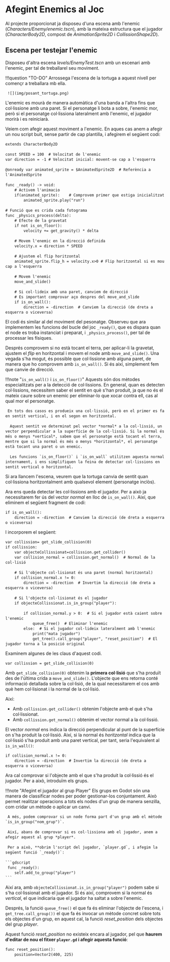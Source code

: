 # Afegint Enemics al Joc

Al projecte proporcionat ja disposeu d'una escena amb l'enemic (*Characters/Enemy/enemic.tscn*), amb la mateixa estructura que el jugador (*CharacterBody2D*, compost de *AnimationSprite2D* i *CollissionShape2D*).

## Escena per testejar l'enemic

Disposeu d'altra escena *levels/EnemyTest.tscn* amb un escenari amb l'enemic, per tal de treballarel seu moviment.

!!!question "TO-DO"
     Arrossega l'escena de la tortuga a aquest nivell per començr a treballara mb ella.

	 ![](img/posant_tortuga.png)

L'enemic es mourà de manera automàtica d'una banda a l'altra fins que col·lissione amb una paret. Si el personatge li bota a sobre, l'enemic mor, però si el personatge col·lissiona lateralment amb l'enemic, el jugador morirà i es reiniciarà.

Veiem com afegir aquest moviment a l'enemic. En aques cas anem a afegir un nou script buit, sense partir de cap plantilla, i afegirem el següent codi:

```gdscript
extends CharacterBody2D

const SPEED = 100  # Velocitat de l'enemic
var direction = -1 # Velocitat inicial: movent-se cap a l'esquerra

@onready var animated_sprite = $AnimatedSprite2D  # Referència a l'AnimatedSprite

func _ready() -> void:
	# Activem l'animacio
	if(animated_sprite):    # Comprovem primer que estiga inicialitzat
		animated_sprite.play("run")

# Funció que es crida cada fotograma
func _physics_process(delta):
	# Efecte de la gravetat
	if not is_on_floor():
		velocity += get_gravity() * delta
		
	# Movem l'enemic en la direcció definida
	velocity.x = direction * SPEED
	
	# Ajustem el flip horitzontal
	animated_sprite.flip_h = velocity.x>0 # Flip horitzontal si es mou cap a l'esquerra

	# Movem l'enemic
	move_and_slide()
	
	# Si col·lideix amb una paret, canviem de direcció
	# Es important comprovar aço despres del move_and_slide
	if is_on_wall():
		direction = -direction  # Canviem la direcció (de dreta a esquerra o viceversa)
```

El codi és similar al del moviment del pesonatge. Observeu que ara implementem les funcions del bucle del joc `_ready()`, que es dispara quan el node es troba instanciat i preparat, i `_physics_process()`, per tal de processar les físiques.

Després comprovem si no està tocant el terra, per aplicar-li la gravetat, ajustem el *flip* en horitzontal i movem el node amb `move_and_slide()`. Una vegada s'ha mogut, és possible que col·lissione amb alguna paret, de manera que ho comprovem amb `is_on_wall()`. Si és així, simplement fem que canvie de direcció.

!!!note "`is_on_wall()` i `is_on_floor()`"
     Aquests són dos mètodes especialitzats per a la detecció de col·lissions. En general, quan es detecten col·lissions, necessitem saber el sentit en què s'han produit, ja que no és el mateix caure sobre un enemic per eliminar-lo que xocar contra ell, cas al qual mor el personatge.

     En tots dos casos es produeix una col·lissió, però en el primer es fa en sentit vertical, i en el segon en horitzontal. 

      Aquest sentit ve determinat pel vector *normal* a la col·lissió, un vector perpendicular a la superfície de la col·lissió. Si la normal és més o menys *vertical*, sabem que el personatge està tocant el terra, mentre que si la normal és més o menys *horitzontal*, el personatge està tocant una paret o un enemic.
      
      Les funcions `is_on_floor()` i `is_on_wall` utilitzen aquesta normal internament, i ens simplifiquen la feina de detectar col·lissions en sentit vertical o horitzontal.

Si ara llancem l'escena, veurem que la tortuga canvia de sentit quan col·lissiona horitzontalment amb qualsevol element (personatge inclòs).

Ara ens queda detectar les col·lissions amb el jugador. Per a això ja necessitarem fer ús del vector *normal* en lloc de `is_on_wall()`. Així, que eliminem el següent fragment de codi:

```gdscript
if is_on_wall():
	direction = -direction  # Canviem la direcció (de dreta a esquerra o viceversa)
```

I incorporem el següent:

```gdscript
var collission= get_slide_collision(0)
if collission:
    var objecteCollissionat=collission.get_collider()
	var collision_normal = collission.get_normal()  # Normal de la col·lisió
	
	# Si l'objecte col·lisionat és una paret (normal horitzontal)
	if collision_normal.x != 0:
		direction = -direction  # Invertim la direcció (de dreta a esquerra o viceversa)

	# Si l'objecte col·lisionat és el jugador
	if objecteCollissionat.is_in_group("player"):
	
		if collision_normal.y > 0:  # Si el jugador està caient sobre l'enemic
			queue_free()  # Eliminar l'enemic
		else:  # Si el jugador col·lideix lateralment amb l'enemic
			print("mata jugador")
			get_tree().call_group("player", "reset_position")  # El jugador torna a la posició original
```

Examinem algunes de les claus d'aquest codi.

```gdscript
var collission = get_slide_collision(0)
```

Amb `get_slide_collision(0)` obtenim la **primera col·lisió** que s'ha produït des de l'última crida a `move_and_slide()`. L'objecte que ens retorna conté informació detallada sobre la col·lisió, de la qual necessitarem el cos amb què hem col·lisionat i la normal de la col·lisió. 

Així:

* Amb `collission.get_collider()` obtenim l'objecte amb el què s'ha col·lissionat.
* Amb `collission.get_normal()` obtenim el vector normal a la col·lissió.

El vector *normal* ens indica la direcció perpendicular al punt de la superfície on s'ha produit la col·lissió. Així, si la normal és *horitzontal* indica que la col·lissió s'ha produit amb una paret vertical, per tant, seria l'equivalent al `is_in_wall()`:

```gdscript
if collision_normal.x != 0:
    direction = -direction  # Invertim la direcció (de dreta a esquerra o viceversa)
```

Ara cal comprovar si l'objecte amb el que s'ha produit la col·lissió és el jugador. Per a això, introduïm els grups.

!!!note "Afegint el jugador al grup Player"
     Els grups en Godot són una manera de classificar nodes per poder gestionar-los conjuntament. Això permet realitzar operacions a tots els nodes d'un grup de manera senzilla, com cridar un mètode o aplicar un canvi.
     
     A més, podem comprovar si un node forma part d'un grup amb el mètode `is_in_group("nom_grup")`.

     Així, abans de comprovar si es col·lissiona amb el jugador, anem a afegir aquest al grup *player*.

     Per a això, **obrim l'script del jugador, `player.gd`, i afegim la següent funció `_ready()`:

    ```gdscript
     func _ready():
	    self.add_to_group("player")
    ```

Així ara, amb `objecteCollissionat.is_in_group("player")` podem sabe si s'ha col·lissionat amb el jugador. Si és així, comprovem si la normal és *vertical*, el que indicaria que el jugador ha saltat a sobre l'enemic.

Després, la funció `queue_free()` el que fa és eliminar l'objecte de l'escena, i `get_tree.call_group())` el que fa és invocar un mètode concret sobre tots els objectes d'un grup, en aquest cal, la funció *reset_position* dels objectes del grup *player*.

Aquest funció *reset_position* no existeix encara al jugador, pel que **haurem d'editar de nou el fitxer `player.gd` i afegir aquesta funció**:

```gscript
func reset_position():
	position=Vector2(400, 225)
```

